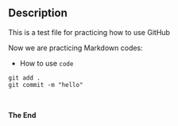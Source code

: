 ## Description

This is a test file for practicing how to use GitHub <br>

Now we are practicing Markdown codes: <br>
- How to use ``code``<br>

```
git add .
git commit -m "hello"
```

<br>

**The End**
